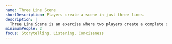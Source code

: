 ```yaml
---
name: Three Line Scene
shortDescription: Players create a scene in just three lines.
description: |
  Three Line Scene is an exercise where two players create a complete scene using only three lines of dialogue. Builds concise storytelling and listening.
minimumPeople: 2
focus: Storytelling, Listening, Conciseness
---
```


